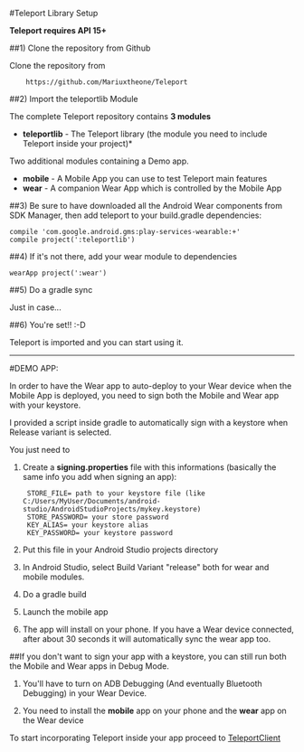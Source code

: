 #Teleport Library Setup

**Teleport requires API 15+**

##1) Clone the repository from Github

Clone the repository from 
        
        https://github.com/Mariuxtheone/Teleport
        
##2) Import the teleportlib Module

The complete Teleport repository contains **3 modules**

* **teleportlib**  - The Teleport library (the module you need to include Teleport inside your project)*

Two additional modules containing a Demo app.

* **mobile** - A Mobile App you can use to test Teleport main features
* **wear** - A companion Wear App which is controlled by the Mobile App

##3) Be sure to have downloaded all the Android Wear components from SDK Manager, then add teleport to your build.gradle dependencies:
    
    compile 'com.google.android.gms:play-services-wearable:+'
    compile project(':teleportlib')
    
##4) If it's not there, add your wear module to dependencies

    wearApp project(':wear')
     
##5) Do a gradle sync

Just in case...

##6) You're set!! :-D

Teleport is imported and you can start using it.

------------------------

#DEMO APP:

In order to have the Wear app to auto-deploy to your Wear device when the Mobile App is deployed, you need to sign both the Mobile and Wear app with your keystore. 

I provided a script inside gradle to automatically sign with a keystore when  Release variant is selected.

You just need to

1) Create a **signing.properties** file with this informations (basically the same info you add when signing an app):

        STORE_FILE= path to your keystore file (like C:/Users/MyUser/Documents/android-studio/AndroidStudioProjects/mykey.keystore)
        STORE_PASSWORD= your store password
        KEY_ALIAS= your keystore alias
        KEY_PASSWORD= your keystore password

2) Put this file in your Android Studio projects directory

3) In Android Studio, select Build Variant "release" both for wear and mobile modules.

4) Do a gradle build

5) Launch the mobile app

6) The app will install on your phone. If you have a Wear device connected, after about 30 seconds it will automatically sync the wear app too.

##If you don't want to sign your app with a keystore, you can still run both the Mobile and Wear apps in Debug Mode. 

1) You'll have to turn on ADB Debugging (And eventually Bluetooth Debugging) in your Wear Device.

2) You need to install the **mobile** app on your phone and the **wear** app on the Wear device


To start incorporating Teleport inside your app proceed to [TeleportClient](/doc/TELEPORTCLIENT.md)

